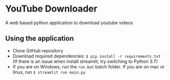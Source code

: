 # YouTube Downloader
 A web based python application to download youtube videos


## Using the application
* Clone GitHub repository
* Download required dependencies: ```$ pip install -r requirements.txt``` (If there is an issue when install streamlit, try switching to Python 3.7)
* If you are on Windows, run the `run.bat` batch folder. If you are on mac or linux, run `$ streamlit run main.py`

